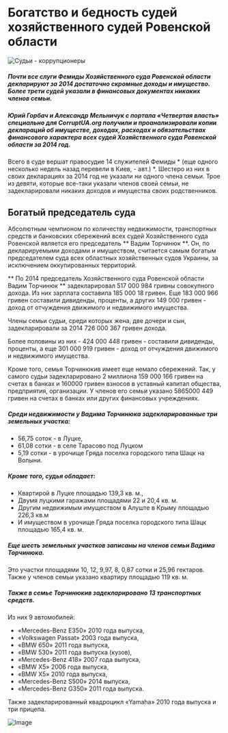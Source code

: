 Богатство и бедность судей хозяйственного судей Ровенской области
=====

![Судьи - коррупционеры](http://corruptua.org/wp-content/uploads/2016/03/40316_m.jpg)

##### Почти все слуги Фемиды Хозяйственного суда Ровенской области декларируют за 2014 достаточно скромные доходы и имущество. Более трети судей указали в финансовых документах никаких членов семьи.

##### Юрий Горбач и Александр Мельничук с портала «Четвертая власть» специально для СorruptUA.org получили и проанализировали копии деклараций об имуществе, доходах, расходах и обязательствах финансового характера всех судей Хозяйственного суда Ровенской области за 2014 год.

Всего в суде вершат правосудие 14 служителей Фемиды * (еще одного несколько недель назад перевели в Киев, - авт.) *. Шестеро из них в своих декларациях за 2014 год не указали ни одного члена семьи. Трое из девяти, которые все-таки указали членов своей семьи, не задекларировали никаких доходов и имущества своих родственников.

## Богатый председатель суда

Абсолютным чемпионом по количеству недвижимости, транспортных средств и банковских сбережений всех судей Хозяйственного суда Ровенской является его председатель ** Вадим Торчинюк **. Он, по декларируемыми доходами и имуществом, считается самым богатым председателем суда всех областных хозяйственных судов Украины, за исключением оккупированных территорий.

** По 2014 председатель Хозяйственного суда Ровенской области Вадим Торчинюк ** задекларировал 517 000 984 гривны совокупного дохода. Из них зарплата составила 185 000 18 гривен. Еще 183 000 966 гривен составили дивиденды, проценты, а других 149 000 гривен - доход от отчуждения движимого и недвижимого имущества.

Члены семьи судьи, среди которых жена, две дочери и сын, задекларировали за 2014 726 000 367 гривен дохода.

Более половины из них - 424 000 448 гривен - составили дивиденды, проценты, а еще 301 000 919 гривен - доход от отчуждения движимого и недвижимого имущества.

Кроме того, семья Торчинюкив имеет еще немало сбережений. Так, у самого судьи задекларировано 2 миллиона 159 000 166 гривен на счетах в банках и 160000 гривен взносов в уставный капитал общества, предприятия, организации. У членов его семьи указано 5865000 449 гривен на счетах в банках или других финансовых учреждениях.

##### Среди недвижимости у Вадима Торчинюка задекларированные три земельных участка:

* 56,75 соток - в Луцке,
* 61,08 сотки - в селе Тарасово под Луцком
* 5,19 сотки - в урочище Гряда поселка городского типа Шацк на Волыни.

##### Кроме того, судья обладает:

* Квартирой в Луцке площадью 139,3 кв. м.,
* Двумя луцкими гаражами площадями 22 и 20,4 кв. м.
* Другим недвижимым имуществом в Алуште в Крыму площадью 226,3 кв.м
* И имуществом в урочище Гряда поселка городского типа Шацк площадью 165,4 кв. м.

##### Еще шесть земельных участков записаны на членов семьи Вадима Торчинюка.

Это участки площадями 10, 12, 9,97, 8, 0,87 сотки и 25,96 гектаров. Также у членов семьи указано квартиру площадью 119 кв. м.

##### Также в семье Торчинюкив задекларировано 13 транспортных средств.

Из них 9 автомобилей:

* «Mercedes-Benz E350» 2010 года выпуска,
* «Volkswagen Passat» 2003 года выпуска,
* «BMW 650» 2011 года выпуска,
* «BMW 530» 2011 года выпуска (кузов),
* «Mercedes-Benz 418» 2007 года выпуска,
* «BMW Х5» 2006 года выпуска,
* «BMW Х5» 2010 года выпуска,
* «Mercedes-Benz S500» 2014 выпуска,
* «Mercedes-Benz G350» 2011 года выпуска.

Также задекларированный квадроцикл «Yamaha» 2010 года выпуска и три прицепа.

![Image](http://corruptua.org/wp-content/uploads/2016/03/40316_01.jpg)